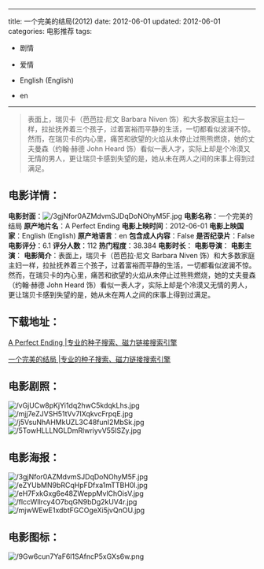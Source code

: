 
---
title: 一个完美的结局(2012)
date: 2012-06-01
updated: 2012-06-01
categories: 电影推荐
tags:
- 剧情
- 爱情

- English (English)
- en
---


> 表面上，瑞贝卡（芭芭拉·尼文 Barbara Niven 饰）和大多数家庭主妇一样，拉扯抚养着三个孩子，过着富裕而平静的生活，一切都看似波澜不惊。然而，在瑞贝卡的内心里，痛苦和欲望的火焰从未停止过熊熊燃烧，她的丈夫曼森（约翰·赫德 John Heard 饰）看似一表人才，实际上却是个冷漠又无情的男人，更让瑞贝卡感到失望的是，她从未在两人之间的床事上得到过满足。

## **电影详情**：

**电影封面**：<img src="https://image.tmdb.org/t/p/w200/3gjNfor0AZMdvmSJDqDoNOhyM5F.jpg" alt="/3gjNfor0AZMdvmSJDqDoNOhyM5F.jpg" title="/3gjNfor0AZMdvmSJDqDoNOhyM5F.jpg">
**电影名称**：一个完美的结局
**原产地片名**：A Perfect Ending
**电影上映时间**：2012-06-01
**电影上映国家**：English (English)
**原产地语言**：en
**包含成人内容**：False
**是否纪录片**：False
**电影评分**：6.1
**评分人数**：112
**热门程度**：38.384
**电影时长**：
**电影导演**：
**电影主演**：
**电影简介**：表面上，瑞贝卡（芭芭拉·尼文 Barbara Niven 饰）和大多数家庭主妇一样，拉扯抚养着三个孩子，过着富裕而平静的生活，一切都看似波澜不惊。然而，在瑞贝卡的内心里，痛苦和欲望的火焰从未停止过熊熊燃烧，她的丈夫曼森（约翰·赫德 John Heard 饰）看似一表人才，实际上却是个冷漠又无情的男人，更让瑞贝卡感到失望的是，她从未在两人之间的床事上得到过满足。

## **下载地址**：
[A Perfect Ending |专业的种子搜索、磁力链接搜索引擎](https://movie.amd794.com:2083/?search=A%20Perfect%20Ending&ordering=&mode=match_phrase&page_size=10&page=1)

[一个完美的结局 |专业的种子搜索、磁力链接搜索引擎](https://movie.amd794.com:2083/?search=%E4%B8%80%E4%B8%AA%E5%AE%8C%E7%BE%8E%E7%9A%84%E7%BB%93%E5%B1%80&ordering=&mode=match_phrase&page_size=10&page=1)
 

## **电影剧照**：
<img src="https://image.tmdb.org/t/p/original/vGjUCw8pKjYi1dq2hwC5kdqkLhs.jpg" alt="/vGjUCw8pKjYi1dq2hwC5kdqkLhs.jpg" title="/vGjUCw8pKjYi1dq2hwC5kdqkLhs.jpg"><img src="https://image.tmdb.org/t/p/original/mjj7eZJVSH51tVv7IXqkvcFrpqE.jpg" alt="/mjj7eZJVSH51tVv7IXqkvcFrpqE.jpg" title="/mjj7eZJVSH51tVv7IXqkvcFrpqE.jpg"><img src="https://image.tmdb.org/t/p/original/j5VsuNhAHMkUZL3C48funI2MbSk.jpg" alt="/j5VsuNhAHMkUZL3C48funI2MbSk.jpg" title="/j5VsuNhAHMkUZL3C48funI2MbSk.jpg"><img src="https://image.tmdb.org/t/p/original/5TowHLLLNGLDmRlwriyvV55ISZy.jpg" alt="/5TowHLLLNGLDmRlwriyvV55ISZy.jpg" title="/5TowHLLLNGLDmRlwriyvV55ISZy.jpg">

## **电影海报**：
<img src="https://image.tmdb.org/t/p/original/3gjNfor0AZMdvmSJDqDoNOhyM5F.jpg" alt="/3gjNfor0AZMdvmSJDqDoNOhyM5F.jpg" title="/3gjNfor0AZMdvmSJDqDoNOhyM5F.jpg"><img src="https://image.tmdb.org/t/p/original/eZYUbMN9bRCqHpFDfxa1mTTBH0l.jpg" alt="/eZYUbMN9bRCqHpFDfxa1mTTBH0l.jpg" title="/eZYUbMN9bRCqHpFDfxa1mTTBH0l.jpg"><img src="https://image.tmdb.org/t/p/original/eH7FxkGxg6e48ZWeppMvlChOisV.jpg" alt="/eH7FxkGxg6e48ZWeppMvlChOisV.jpg" title="/eH7FxkGxg6e48ZWeppMvlChOisV.jpg"><img src="https://image.tmdb.org/t/p/original/flccWIlrcy4O7bqGN9bDg2kUV4r.jpg" alt="/flccWIlrcy4O7bqGN9bDg2kUV4r.jpg" title="/flccWIlrcy4O7bqGN9bDg2kUV4r.jpg"><img src="https://image.tmdb.org/t/p/original/mjwWEwE1xdbtFGCOgeXi5jvQnOU.jpg" alt="/mjwWEwE1xdbtFGCOgeXi5jvQnOU.jpg" title="/mjwWEwE1xdbtFGCOgeXi5jvQnOU.jpg">

## **电影图标**：
<img src="https://image.tmdb.org/t/p/original/9Gw6cun7YaF6l1SAfncP5xGXs6w.png" alt="/9Gw6cun7YaF6l1SAfncP5xGXs6w.png" title="/9Gw6cun7YaF6l1SAfncP5xGXs6w.png">
